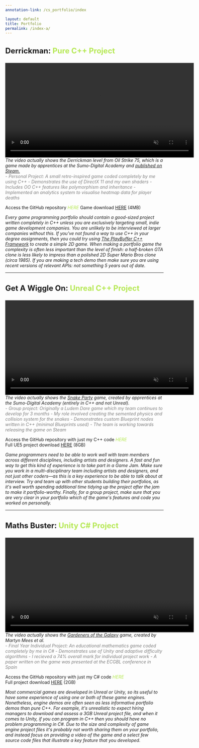 ```yaml
---
annotation-link: /cs_portfolio/index

layout: default
title: Portfolio
permalink: /index-a/
---
```


<style>
  .project-title
  {
    font-size: 24px;
	font-weight: bold;
	padding-top: 10px;
  }
  
  .project-type
  {
	color: rgb(181, 232, 83);
  }
  
  .project-desc
  {
	text-align: left;  
	font-style: italic;
	color: grey;
  }
  
  .project-link, .project-link:visited
  {
	font-style: italic;
	color: rgb(181, 232, 83);
  text-decoration: none;
  }
  .project-link:hover
  {
    text-decoration: underline;
  }  
</style>


<p class="project-title">Derrickman: <span class="project-type">Pure C++ Project</span></p>

<video width="600" controls loop autoplay muted playsinline>
  <source src="{{ site.url }}{{ site.baseurl }}/assets/Oil Strike 75.mp4" type="video/mp4">
  Your browser does not support the video tag.
</video>

<span class="annotate-highlight">
<i>The video actually shows the Derrickman level from Oil Strike 75, which is a game made by apprentices at the Sumo-Digital Academy and <a href="https://store.steampowered.com/app/2740090/Oil_Strike_75/">published on Steam.</a></i>
</span>

<br>

<div class="project-desc" markdown="1">
- Personal Project: A small retro-inspired game coded completely by me using C++
- Demonstrates the use of DirectX 11 and my own shaders
- Includes OO C++ features like polymorphism and inheritance
- Implemented an analytics system to visualise heatmap data for player deaths
</div>

Access the GitHub repository <a href="https://www.example.com" class="project-link">HERE</a>
Game download <a href="https://www.example.com">HERE</a> (4MB) <br>

<span class="annotate-highlight">
<i>Every game programming portfolio should contain a good-sized project written completely in C++ unless you are exclusively targeting small, indie game development companies. You are unlikely to be interviewed at larger companies without this. If you've not found a way to use C++ in your degree assignments, then you could try using <a href="https://github.com/sumo-digital-academy/playbuffer">The PlayBuffer C++ Framework</a> to create a simple 2D game. When making a portfolio game the complexity is often less important than the level of finish: a half-broken GTA clone is less likely to impress than a polished 2D Super Mario Bros clone (circa 1985). If you are making a tech demo then make sure you are using recent versions of relevant APIs: not something 5 years out of date.</i>
</span>

----------------------


<p class="project-title">Get A Wiggle On: <span class="project-type">Unreal C++ Project</span></p>

<video width="600" controls loop autoplay muted playsinline>
  <source src="{{ site.url }}{{ site.baseurl }}/assets/Snake%20Party.mp4" type="video/mp4">
  Your browser does not support the video tag.
</video>

<span class="annotate-highlight">
<i>The video actually shows the <a href="https://www.sumo-digital.com/sumo-digital-academy-create-a-halftime-hit-for-sheffield-wednesday-football-club/">Snake Party</a> game, created by apprentices at the Sumo-Digital Academy (entirely in C++ and not Unreal).</i>
</span>

<br>

<div class="project-desc" markdown="1">
- Group project: Originally a Ludem Dare game which my team continues to develop for 3 months 
- My role involved creating the semented physics and collision system for the snakes
- Demonstrates custom Blueprint nodes written in C++ (minimal Blueprints used)
- The team is working towards releasing the game on Steam
</div>
 
Access the GitHub repository with just my C++ code <a href="https://www.example.com" class="project-link">HERE</a> <br>
Full UE5 project download <a href="https://www.example.com">HERE</a> (8GB)

<span class="annotate-highlight">
<i>Game programmers need to be able to work well with team members across different disciplines, including artists and designers. A fast and fun way to get this kind of experience is to take part in a Game Jam. Make sure you work in a multi-disciplinary team including artists and designers, and not just other coders—as this is a key experience to be able to talk about at interview. Try and team up with other students building their portfolios, as it's well worth spending additional time tidying up the project after the jam to make it portfolio-worthy. Finally, for a group project, make sure that you are very clear in your portfolio which of the game's features and code you worked on personally.</i>
</span>

----------------------

<p class="project-title">Maths Buster: <span class="project-type">Unity C# Project</span></p>

<video width="600" controls loop autoplay muted playsinline>
  <source src="{{ site.url }}{{ site.baseurl }}/assets/Gardeners of the Galaxy.mp4" type="video/mp4">
  Your browser does not support the video tag.
</video>

<span class="annotate-highlight">
<i>The video actually shows the <a href="https://dl.acm.org/doi/abs/10.1145/3130859.3131315">Gardeners of the Galaxy</a> game, created by Martyn Mees et al.</i>
</span>

<br>

<div class="project-desc" markdown="1">
- Final Year Individual Project: An educational mathematics game coded completely by me in C#
- Demonstrates use of Unity and adaptive difficulty algorithms
- I recieved a 74% overall mark for individual project work
- A paper written on the game was presented at the ECGBL conference in Spain
</div>
 
Access the GitHub repository with just my C# code <a href="https://www.example.com" class="project-link">HERE</a> <br>
Full project download <a href="https://www.example.com">HERE</a> (2GB)

<span class="annotate-highlight">
<i>Most commercial games are developed in Unreal or Unity, so its useful to have some experience of using one or both of these game engines. Nonetheless, engine demos are often seen as less informative portfolio demos than pure C++. For example, it's unrealistic to expect hiring managers to download and assess a 3GB Unreal project file, and when it comes to Unity, if you can program in C++ then you should have no problem programming in C#.  Due to the size and complexity of game engine project files it's probably not worth sharing them on your portfolio, and instead focus on providing a video of the game and a select few source code files that illustrate a key feature that you developed.</i>
</span>

